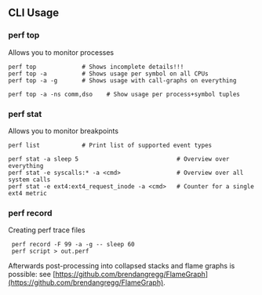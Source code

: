 ## CLI Usage

### perf top

Allows you to monitor processes

    perf top             # Shows incomplete details!!!
    perf top -a          # Shows usage per symbol on all CPUs
    perf top -a -g       # Shows usage with call-graphs on everything
    
    perf top -a -ns comm,dso    # Show usage per process+symbol tuples

### perf stat

Allows you to monitor breakpoints

    perf list            # Print list of supported event types
    
    perf stat -a sleep 5                            # Overview over everything
    perf stat -e syscalls:* -a <cmd>                # Overview over all system calls
    perf stat -e ext4:ext4_request_inode -a <cmd>   # Counter for a single ext4 metric

### perf record

Creating perf trace files

     perf record -F 99 -a -g -- sleep 60
     perf script > out.perf

Afterwards post-processing into collapsed stacks and flame graphs is possible: see [https://github.com/brendangregg/FlameGraph](https://github.com/brendangregg/FlameGraph).
